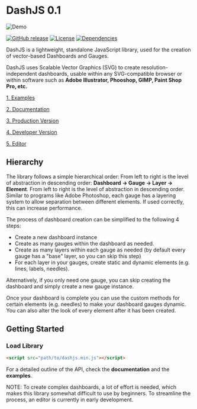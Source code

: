 DashJS 0.1
====================

![Demo](https://image.ibb.co/gncfwV/preview.jpg)

[![GitHub release](https://img.shields.io/badge/version-0.1-red.svg)](https://github.com/evgenievdev/DashJS)
[![License](https://img.shields.io/badge/License-BSD%203--Clause-blue.svg)](https://opensource.org/licenses/BSD-3-Clause)
[![Dependencies](https://img.shields.io/badge/dependencies-none-brightgreen.svg)]()


DashJS is a lightweight, standalone JavaScript library, used for the creation of vector-based Dashboards and Gauges.

DashJS uses Scalable Vector Graphics (SVG) to create resolution-independent dashboards, usable within any SVG-compatible browser or within software such as **Adobe Illustrator, Phooshop, GIMP, Paint Shop Pro, etc.**

 
[1. Examples](https://github.com/evgenievdev/DashJS/wiki/Examples)

[2. Documentation](https://github.com/evgenievdev/DashJS/wiki)

[3. Production Version](https://github.com/evgenievdev/DashJS/tree/master/build) 

[4. Developer Version](https://github.com/evgenievdev/DashJS/tree/master/source)

[5. Editor](https://github.com/evgenievdev/DashJS/tree/master/editor)
 
Hierarchy
---------------------

The library follows a simple hierarchical order: From left to right is the level of abstraction in descending order:
**Dashboard -> Gauge -> Layer -> Element**. 
From left to right is the level of abstraction in descending order. 
Similar to programs like Adobe Photoshop, each gauge has a layering system to allow separation between different elements. If used correctly, this can increase performance.

The process of dashboard creation can be simplified to the following 4 steps:
- Create a new dashboard instance
- Create as many gauges within the dashboard as needed.
- Create as many layers within each gauge as needed (by default every gauge has a "base" layer, so you can skip this step)
- For each layer in your gauges, create static and dynamic elements (e.g. lines, labels, needles).

Alternatively, if you only need one gauge, you can skip creating the dashboard and simply create a new gauge instance.

Once your dashboard is complete you can use the custom methods for certain elements (e.g. needles) to make your dashboard gauges dynamic. You can also alter the look of every element after it has been created. 

Getting Started
---------------------
### Load Library
```html
<script src="path/to/dashjs.min.js"></script>
```

For a detailed outline of the API, check the **documentation** and the **examples**. 

NOTE: To create complex dashboards, a lot of effort is needed, which makes this library somewhat difficult to use by beginners. 
To streamline the process, an editor is currently in early development.
